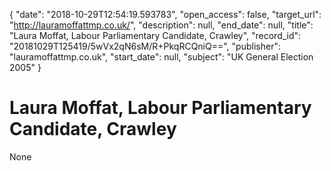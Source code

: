 {
  "date": "2018-10-29T12:54:19.593783", 
  "open_access": false, 
  "target_url": "http://lauramoffattmp.co.uk/", 
  "description": null, 
  "end_date": null, 
  "title": "Laura Moffat, Labour Parliamentary Candidate, Crawley", 
  "record_id": "20181029T125419/5wVx2qN6sM/R+PkqRCQniQ==", 
  "publisher": "lauramoffattmp.co.uk", 
  "start_date": null, 
  "subject": "UK General Election 2005"
}

# Laura Moffat, Labour Parliamentary Candidate, Crawley

None